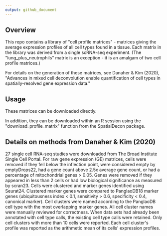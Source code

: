 ```yaml
---
output: github_document
---
```



## Overview

This repo contains a library of "cell profile matrices" - matrices giving the average expression profiles of all cell types found in a tissue. 
Each matrix in the library was derived from a single scRNA-seq experiment.
(The "lung_plus_neutrophils" matrix is an exception - it is an amalgam of two cell profile matrices.)

For details on the generation of these matrices, see Danaher & Kim (2020), "Advances in mixed cell deconvolution enable quantification of cell types in spatially-resolved gene expression data."


## Usage

These matrices can be downloaded directly. 

In addition, they can be downloaded within an R session using the "download_profile_matrix" function from the SpatialDecon package. 


## Details on methods from Danaher & Kim (2020)

27 single cell RNA-seq studies were downloaded from The Broad Institute Single Cell Portal. For raw gene expression (GE) matrices, cells were removed if they fell below the inflection point, were considered empty by emptyDrops22, had a gene count above 2.5x average gene count, or had a percentage of mitochondrial genes > 0.05. Genes were removed if they appeared in less than 2 cells or had low biological significance as measured by scran23. Cells were clustered and marker genes identified using Seurat24. Clustered marker genes were compared to PanglaoDB18 marker genes (ubiquitousness index < 0.1, sensitivity > 0.6, specificity < 0.4, canonical marker). Cell clusters were named according to the PanglaoDB cell type with the most overlapping marker genes. All cell cluster names were manually reviewed for correctness. When data sets had already been annotated with cell type calls, the existing cell type calls were retained. Only cell clusters with more than 10 cells were reported. Each cell cluster's profile was reported as the arithmetic mean of its cells' expression profiles.
